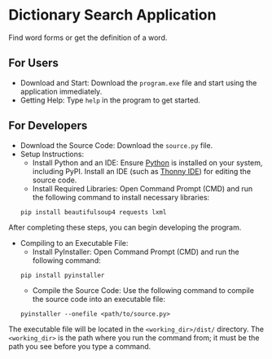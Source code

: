 # Dictionary Search Application
Find word forms or get the definition of a word.
## For Users
- Download and Start: Download the `program.exe` file and start using the application immediately.
- Getting Help: Type `help` in the program to get started.
## For Developers
- Download the Source Code: Download the `source.py` file.
- Setup Instructions:
  + Install Python and an IDE: Ensure [Python](https://www.python.org/downloads/) is installed on your system, including PyPI. Install an IDE (such as [Thonny IDE](https://thonny.org/)) for editing the source code.
  + Install Required Libraries: Open Command Prompt (CMD) and run the following command to install necessary libraries:
   ```
   pip install beautifulsoup4 requests lxml
   ```
After completing these steps, you can begin developing the program.
- Compiling to an Executable File:
  + Install PyInstaller: Open Command Prompt (CMD) and run the following command:
   ```
   pip install pyinstaller
   ```
  + Compile the Source Code: Use the following command to compile the source code into an executable file:
   ```
   pyinstaller --onefile <path/to/source.py>
   ```
The executable file will be located in the `<working_dir>/dist/` directory. The `<working_dir>` is the path where you run the command from; it must be the path you see before you type a command.
